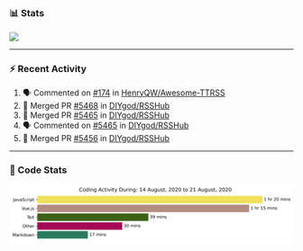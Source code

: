 ### :bar_chart: Stats

<a href="#">
  <img align="center" src="https://github-readme-stats.vercel.app/api?username=henryqw&count_private=true&show_icons=true" />
</a>
<!-- <a href="#">
  <img align="center" src="https://github-readme-stats-git-master.henryqw.vercel.app/api/top-langs/?username=HenryQW&layout=compact" />
</a> -->

---

### :zap: Recent Activity

<!--START_SECTION:activity-->

1. 🗣 Commented on [#174](https://github.com//HenryQW/Awesome-TTRSS/issues/174) in [HenryQW/Awesome-TTRSS](https://github.com//HenryQW/Awesome-TTRSS)
2. 🎉 Merged PR [#5468](https://github.com//DIYgod/RSSHub/pull/5468) in [DIYgod/RSSHub](https://github.com//DIYgod/RSSHub)
3. 🎉 Merged PR [#5465](https://github.com//DIYgod/RSSHub/pull/5465) in [DIYgod/RSSHub](https://github.com//DIYgod/RSSHub)
4. 🗣 Commented on [#5465](https://github.com//DIYgod/RSSHub/issues/5465) in [DIYgod/RSSHub](https://github.com//DIYgod/RSSHub)
5. 🎉 Merged PR [#5456](https://github.com//DIYgod/RSSHub/pull/5456) in [DIYgod/RSSHub](https://github.com//DIYgod/RSSHub)
<!--END_SECTION:activity-->

---

### :calendar: Code Stats

![WakaTime](https://github.com/HenryQW/HenryQW/blob/master/images/stat.svg)
